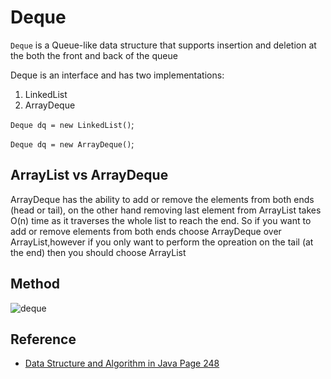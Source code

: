 # Deque

`Deque` is a Queue-like data structure that supports insertion and deletion at the both the front and back of the queue

Deque is an interface and has two implementations:
1. LinkedList
2. ArrayDeque

`Deque dq = new LinkedList()`;

`Deque dq = new ArrayDeque()`;

## ArrayList vs ArrayDeque
ArrayDeque has the ability to add or remove the elements from both ends (head or tail), on the other hand 
removing last element from ArrayList takes O(n) time as it traverses the whole list to reach the end. So if you want to 
add or remove elements from both ends choose ArrayDeque over ArrayList,however if you only want to perform the opreation 
on the tail (at the end) then you should choose ArrayList


## Method
![deque](https://user-images.githubusercontent.com/38870192/42431087-4ae34e28-8311-11e8-878f-3fda3d147be5.PNG)


## Reference
- [Data Structure and Algorithm in Java Page 248](x)

